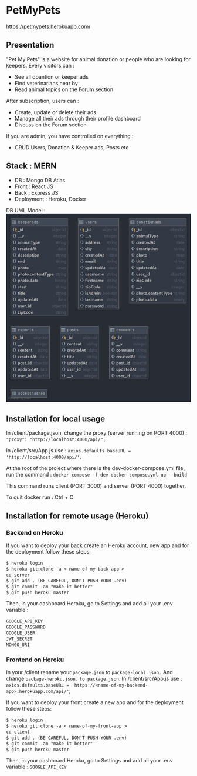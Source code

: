 # PetMyPets
https://petmypets.herokuapp.com/

## Presentation 

"Pet My Pets" is a website for animal donation or people who are looking for keepers. 
Every visitors can : 
- See all doantion or keeper ads
- Find veterinarians near by 
- Read animal topics on the Forum section 

After subscription, users can :
- Create, update or delete their ads. 
- Manage all their ads through their profile dashboard 
- Discuss on the Forum section 

If you are admin, you have controlled on everything :
- CRUD Users, Donation & Keeper ads, Posts etc


## Stack : MERN
- DB :  Mongo DB Atlas
- Front : React JS 
- Back : Express JS 
- Deployment : Heroku, Docker 

DB UML Model : 
![UML MODEL](./server/documentation/models/Uml-Diagram-Models.png)

## Installation for local usage 

In /client/package.json, change the proxy (server running on PORT 4000) :  
`"proxy": "http://localhost:4000/api/";`

In /client/src/App.js use :
`axios.defaults.baseURL = 'http://localhost:4000/api/';`

At the root of the project where there is the dev-docker-compose.yml file, run the command :
`docker-compose -f dev-docker-compose.yml up --build`

This command runs client (PORT 3000) and server (PORT 4000) together.

To quit docker run :
Ctrl + C

## Installation for remote usage (Heroku)
### Backend on Heroku
If you want to deploy your back create an Heroku account, new app and for the deployment follow these steps:
```
$ heroku login
$ heroku git:clone -a < name-of-my-back-app >
cd server
$ git add . (BE CAREFUL, DON'T PUSH YOUR .env)
$ git commit -am "make it better"
$ git push heroku master
```

Then, in your dashboard Heroku, go to Settings and add all your .env variable :
```
GOOGLE_API_KEY 
GOOGLE_PASSWORD
GOOGLE_USER
JWT_SECRET
MONGO_URI
```

### Frontend on Heroku
In your /client rename your `package.json` to `package-local.json.`
And change  `package-heroku.json.` `to package.json`. 
In /client/src/App.js use :
`axios.defaults.baseURL = 'https://<name-of-my-backend-app>.herokuapp.com/api/'`;

If you want to deploy your front create a new app and for the deployment follow these steps:
```
$ heroku login
$ heroku git:clone -a < name-of-my-front-app >
cd client
$ git add . (BE CAREFUL, DON'T PUSH YOUR .env)
$ git commit -am "make it better"
$ git push heroku master
```

Then, in your dashboard Heroku, go to Settings and add all your .env variable :
`GOOGLE_API_KEY`




